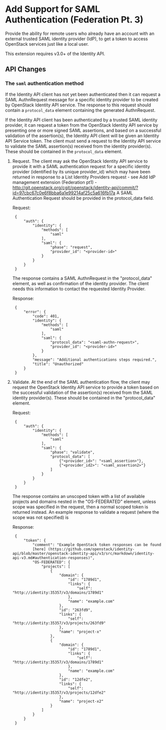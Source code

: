 Add Support for SAML Authentication (Federation Pt. 3)
======================================================

Provide the ability for remote users who already have an account with an
external trusted SAML identity provider (IdP), to get a token to access
OpenStack services just like a local user.

This extension requires v3.0+ of the Identity API.

API Changes
-----------

### The `saml` authentication method

If the Identity API client has not yet been authenticated then it can request
a SAML AuthnRequest message for a specific identity provider to be created by
OpenStack Identity API service. The response to this request should contain a
`protocol_data` element containing the generated AuthnRequest.

If the Identity API client has been authenticated by a trusted SAML identity
provider, it can request a token from the OpenStack Identity API service by
presenting one or more signed SAML assertions, and based on a successful
validation of the assertion(s), the Identity API client will be given an
Identity API Service token. The client must send a request to the Identity API
service to validate the SAML assertion(s) received from the identity
provider(s). These should be contained in the `protocol_data` element.

1. Request. The client may ask the OpenStack Identity API service to provide it
   with a SAML authentication request for a specific identity
   provider (identified by its unique provider_id) which may have been returned
   in response to a List Identity Providers request - see Add IdP management
   extension (Federation pt1) - http://git.openstack.org/cgit/openstack/identity-api/commit/?id=97cbc67c0e6f8bba6a1e99214af25c5a616fb17a
   A SAML Authentication Request should be provided in the protocol_data field.


    Request:

        {
            "auth": {
                "identity": {
                    "methods": [
                        "saml"
                    ],
                    "saml": {
                        "phase": "request",
                        "provider_id": "<provider-id>"
                    }
                }
            }
        }

    The response contains a SAML AuthnRequest in the "protocol_data"
    element, as well as confirmation of the identity provider. The
    client needs this information to contact the requested Identity Provider.

    Response:

        {
            "error": {
                "code": 401,
                "identity": {
                    "methods": [
                        "saml"
                    ],
                    "saml": {
                        "protocol_data": "<saml-authn-request>",
                        "provider_id": "<provider-id>"
                    }
                },
                "message": "Additional authentications steps required.",
                "title": "Unauthorized"
            }
        }

2. Validate. At the end of the SAML authentication flow, the client may request
   the OpenStack Identity API service to provide a token based on the successful
   validation of the assertion(s) received from the SAML identity provider(s).
   These should be contained in the "protocol_data" element.

    Request:

        {
            "auth": {
                "identity": {
                    "methods": [
                        "saml"
                    ],
                    "saml": {
                        "phase": "validate",
                        "protocol_data": [
                            {"<provider_id>": "<saml_assertion>"},
                            {"<provider_id2>": "<saml_assertion2>"}
                        ]
                    }
                }
            }
        }

    The response contains an unscoped token with a list of available projects
    and domains nested in the "OS-FEDERATED" element, unless scope was specified
    in the request, then a normal scoped token is returned instead. An example
    response to validate a request (where the scope was not specified) is

    Response:

        {
            "token": {
                "comment": "Example OpenStack token responses can be found
                [here] (https://github.com/openstack/identity-api/blob/master/openstack-identity-api/v3/src/markdown/identity-api-v3.md#authentication-responses)",
                "OS-FEDERATED": {
                    "projects": [
                        {
                            "domain": {
                                "id": "1789d1",
                                "links": {
                                    "self": "http://identity:35357/v3/domains/1789d1"
                                },
                                "name": "example.com"
                            },
                            "id": "263fd9",
                            "links": {
                                "self": "http://identity:35357/v3/projects/263fd9"
                            },
                            "name": "project-x"
                        },
                        {
                            "domain": {
                                "id": "1789d1",
                                "links": {
                                    "self": "http://identity:35357/v3/domains/1789d1"
                                },
                                "name": "example.com"
                            },
                            "id": "12dfe2",
                            "links": {
                                "self": "http://identity:35357/v3/projects/12dfe2"
                            },
                            "name": "project-x2"
                        }
                    ]
                }
            }
        }